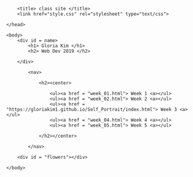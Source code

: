 <html>
	<head>

		<title> class site </title>
		<link href="style.css" rel="stylesheet" type="text/css">

	</head>
	
	<body>
		<div id = name>
			<h1> Gloria Kim </h1>
			<h2> Web Dev 2019 </h2>

		</div>

			<nav>

				<h2><center>

					<ul><a href = "week_01.html"> Week 1 <a></ul>
					<ul><a href = "week_02.html"> Week 2 <a></ul>
					<ul><a href = "https://gloriakim1.github.io/Self_Portrait/index.html"> Week 3 <a></ul>
					<ul><a href = "week_04.html"> Week 4 <a></ul>
					<ul><a href = "week_05.html"> Week 5 <a></ul>
					
				</h2></center>

			</nav>

		<div id = "flowers"></div>

	</body>


</html>